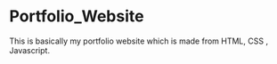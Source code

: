 # Portfolio_Website
This is basically my portfolio website which is made from HTML, CSS , Javascript.
